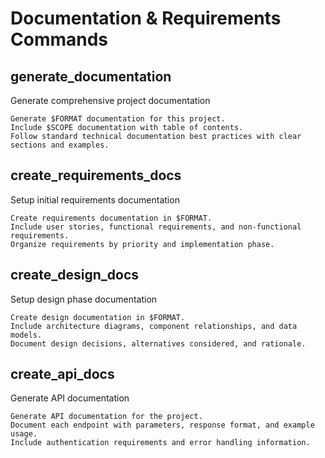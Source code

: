 # Documentation & Requirements Commands

## generate_documentation

Generate comprehensive project documentation

```prompt
Generate $FORMAT documentation for this project.
Include $SCOPE documentation with table of contents.
Follow standard technical documentation best practices with clear sections and examples.
```

## create_requirements_docs

Setup initial requirements documentation

```prompt
Create requirements documentation in $FORMAT.
Include user stories, functional requirements, and non-functional requirements.
Organize requirements by priority and implementation phase.
```

## create_design_docs

Setup design phase documentation

```prompt
Create design documentation in $FORMAT.
Include architecture diagrams, component relationships, and data models.
Document design decisions, alternatives considered, and rationale.
```

## create_api_docs

Generate API documentation

```prompt
Generate API documentation for the project.
Document each endpoint with parameters, response format, and example usage.
Include authentication requirements and error handling information.
``` 